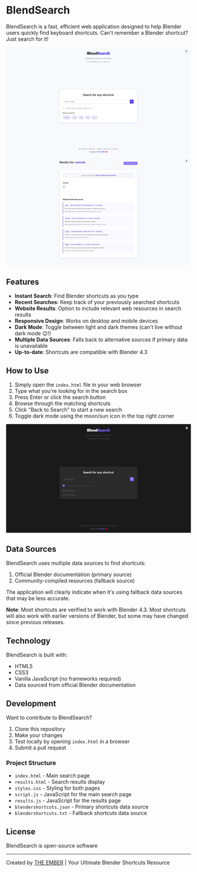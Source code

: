 # BlendSearch

BlendSearch is a fast, efficient web application designed to help Blender users quickly find keyboard shortcuts. Can't remember a Blender shortcut? Just search for it!

![BlendSearch Screenshot](Screenshots/mainpage.jpg)
![BlendSearch Screenshot](Screenshots/searchpage.jpg)


## Features

- **Instant Search**: Find Blender shortcuts as you type
- **Recent Searches**: Keep track of your previously searched shortcuts
- **Website Results**: Option to include relevant web resources in search results
- **Responsive Design**: Works on desktop and mobile devices
- **Dark Mode**: Toggle between light and dark themes (can't live without dark mode 😉!)
- **Multiple Data Sources**: Falls back to alternative sources if primary data is unavailable
- **Up-to-date**: Shortcuts are compatible with Blender 4.3

## How to Use

1. Simply open the `index.html` file in your web browser
2. Type what you're looking for in the search box 
3. Press Enter or click the search button
4. Browse through the matching shortcuts
5. Click "Back to Search" to start a new search
6. Toggle dark mode using the moon/sun icon in the top right corner

![Dark Mode](Screenshots/dark-mode.jpg)

## Data Sources

BlendSearch uses multiple data sources to find shortcuts:
1. Official Blender documentation (primary source)
2. Community-compiled resources (fallback source)

The application will clearly indicate when it's using fallback data sources that may be less accurate.

**Note**: Most shortcuts are verified to work with Blender 4.3. Most shortcuts will also work with earlier versions of Blender, but some may have changed since previous releases.

## Technology

BlendSearch is built with:

- HTML5
- CSS3
- Vanilla JavaScript (no frameworks required)
- Data sourced from official Blender documentation

## Development

Want to contribute to BlendSearch?

1. Clone this repository
2. Make your changes
3. Test locally by opening `index.html` in a browser
4. Submit a pull request

### Project Structure

- `index.html` - Main search page
- `results.html` - Search results display
- `styles.css` - Styling for both pages
- `script.js` - JavaScript for the main search page
- `results.js` - JavaScript for the results page
- `blendershortcuts.json` - Primary shortcuts data source
- `blendershortcuts.txt` - Fallback shortcuts data source

## License

BlendSearch is open-source software

---

Created by [THE EMBER](https://youtube.com/@The_Ember) | Your Ultimate Blender Shortcuts Resource
